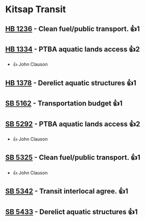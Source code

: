 # Kitsap Transit

## [HB 1236](/bill/2023-24/hb/1236/) - Clean fuel/public transport. 👍1  

## [HB 1334](/bill/2023-24/hb/1334/) - PTBA aquatic lands access 👍2  
* 👍 John Clauson

## [HB 1378](/bill/2023-24/hb/1378/) - Derelict aquatic structures 👍1  

## [SB 5162](/bill/2023-24/sb/5162/) - Transportation budget 👍1  

## [SB 5292](/bill/2023-24/sb/5292/) - PTBA aquatic lands access 👍2  
* 👍 John Clauson

## [SB 5325](/bill/2023-24/sb/5325/) - Clean fuel/public transport. 👍1  
* 👍 John Clauson

## [SB 5342](/bill/2023-24/sb/5342/) - Transit interlocal agree. 👍1  

## [SB 5433](/bill/2023-24/sb/5433/) - Derelict aquatic structures 👍1  